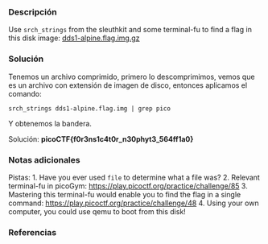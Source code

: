 
### Descripción 
Use `srch_strings` from the sleuthkit and some terminal-fu to find a flag in this disk image: [dds1-alpine.flag.img.gz](https://mercury.picoctf.net/static/920731987787c93839776ce457d5ecd6/dds1-alpine.flag.img.gz)
### Solución
Tenemos un archivo comprimido, primero lo descomprimimos, vemos que es un archivo con extensión de imagen de disco, entonces aplicamos el comando:

	srch_strings dds1-alpine.flag.img | grep pico

Y obtenemos la bandera.

Solución: **picoCTF{f0r3ns1c4t0r_n30phyt3_564ff1a0}**
### Notas adicionales

Pistas:
	1. Have you ever used `file` to determine what a file was?
	2. Relevant terminal-fu in picoGym: https://play.picoctf.org/practice/challenge/85
	3. Mastering this terminal-fu would enable you to find the flag in a single command: https://play.picoctf.org/practice/challenge/48
	4. Using your own computer, you could use qemu to boot from this disk!

### Referencias 

